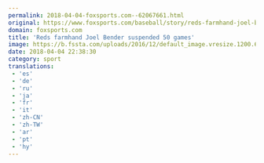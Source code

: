 ```yaml
---
permalink: 2018-04-04-foxsports.com--62067661.html
original: https://www.foxsports.com/baseball/story/reds-farmhand-joel-bender-suspended-50-games-040418
domain: foxsports.com
title: 'Reds farmhand Joel Bender suspended 50 games'
image: https://b.fssta.com/uploads/2016/12/default_image.vresize.1200.630.high.0.png
date: 2018-04-04 22:38:30
category: sport
translations: 
 - 'es'
 - 'de'
 - 'ru'
 - 'ja'
 - 'fr'
 - 'it'
 - 'zh-CN'
 - 'zh-TW'
 - 'ar'
 - 'pt'
 - 'hy'
---
```


